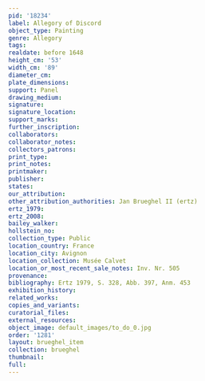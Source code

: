 ```yaml
---
pid: '18234'
label: Allegory of Discord
object_type: Painting
genre: Allegory
tags: 
realdate: before 1648
height_cm: '53'
width_cm: '89'
diameter_cm: 
plate_dimensions: 
support: Panel
drawing_medium: 
signature: 
signature_location: 
support_marks: 
further_inscription: 
collaborators: 
collaborator_notes: 
collectors_patrons: 
print_type: 
print_notes: 
printmaker: 
publisher: 
states: 
our_attribution: 
other_attribution_authorities: Jan Brueghel II (ertz)
ertz_1979: 
ertz_2008: 
bailey_walker: 
hollstein_no: 
collection_type: Public
location_country: France
location_city: Avignon
location_collection: Musée Calvet
location_or_most_recent_sale_notes: Inv. Nr. 505
provenance: 
bibliography: Ertz 1979, S. 328, Abb. 397, Anm. 453
exhibition_history: 
related_works: 
copies_and_variants: 
curatorial_files: 
external_resources: 
object_image: default_images/to_do_0.jpg
order: '1281'
layout: brueghel_item
collection: brueghel
thumbnail: 
full: 
---
```

